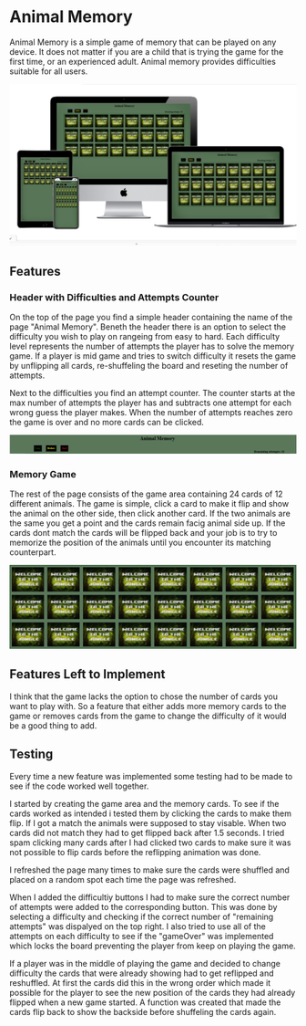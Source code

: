 # Animal Memory

Animal Memory is a simple game of memory that can be played on any device. It does not matter if you are a child that is trying the game for the first time, or an experienced adult. Animal memory provides difficulties suitable for all users.

![mockup](docs/mockup-animal.jpg)

## Features

### Header with Difficulties and Attempts Counter

On the top of the page you find a simple header containing the name of the page "Animal Memory". Beneth the header there is an option to select the difficulty you wish to play on rangeing from easy to hard. Each difficulty level represents the number of attempts the player has to solve the memory game. If a player is mid game and tries to switch difficulty it resets the game by unflipping all cards, re-shuffeling the board and reseting the number of attempts.

Next to the difficulties you find an attempt counter. The counter starts at the max number of attempts the player has and subtracts one attempt for each wrong guess the player makes. When the number of attempts reaches zero the game is over and no more cards can be clicked.

![Header](docs/animal-memory-header.jpg)

### Memory Game

The rest of the page consists of the game area containing 24 cards of 12 different animals. The game is simple, click a card to make it flip and show the animal on the other side, then click another card. If the two animals are the same you get a point and the cards remain facig animal side up. If the cards dont match the cards will be flipped back and your job is to try to memorize the position of the animals until you encounter its matching counterpart.

![Memory game](docs/memory-game.jpg)

## Features Left to Implement

I think that the game lacks the option to chose the number of cards you want to play with. So a feature that either adds more memory cards to the game or removes cards from the game to change the difficulty of it would be a good thing to add.

## Testing

Every time a new feature was implemented some testing had to be made to see if the code worked well together.

I started by creating the game area and the memory cards. To see if the cards worked as intended i tested them by clicking the cards to make them flip. If I got a match the animals were supposed to stay visable. When two cards did not match they had to get flipped back after 1.5 seconds. I tried spam clicking many cards after I had clicked two cards to make sure it was not possible to flip cards before the reflipping animation was done.

I refreshed the page many times to make sure the cards were shuffled and placed on a random spot each time the page was refreshed.

When I added the difficultiy buttons I had to make sure the correct number of attempts were added to the corresponding button. This was done by selecting a difficulty and checking if the correct number of "remaining attempts" was dispalyed on the top right. I also tried to use all of the attempts on each difficulty to see if the "gameOver" was implemented which locks the board preventing the player from keep on playing the game.

If a player was in the middle of playing the game and decided to change difficulty the cards that were already showing had to get reflipped and reshuffled. At first the cards did this in the wrong order which made it possible for the player to see the new position of the cards they had already flipped when a new game started. A function was created that made the cards flip back to show the backside before shuffeling the cards again. 